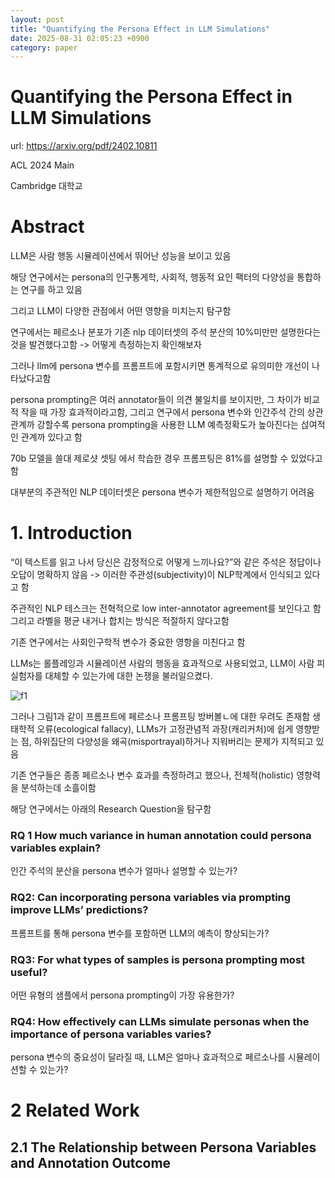 ```yaml
---
layout: post
title: "Quantifying the Persona Effect in LLM Simulations"
date: 2025-08-31 02:05:23 +0900
category: paper
---
```


# Quantifying the Persona Effect in LLM Simulations

url: https://arxiv.org/pdf/2402.10811

ACL 2024 Main

Cambridge 대학교 

# Abstract

LLM은 사람 행동 시뮬레이션에서 뛰어난 성능을 보이고 있음

해당 연구에서는 persona의 인구통게학, 사회적, 행동적 요인 팩터의 다양성을 통합하는 연구를 하고 있음

그리고 LLM이 다양한 관점에서 어떤 영향을 미치는지 탐구함 

연구에서는 페르소나 분포가 기존 nlp 데이터셋의 주석 분산의 10%미만만 설명한다는것을 발견했다고함  -> 어떻게 측정하는지 확인해보자

그러나 llm에 persona 변수를 프롬프트에 포함시키면 통계적으로 유의미한 개선이 나타났다고함

persona prompting은 여러 annotator들이 의견 불일치를 보이지만, 그 차이가 비교적 작을 때 가장 효과적이라고함, 그리고 연구에서 persona 변수와 인간주석 간의 상관관계까 강할수록 persona prompting을 사용한 LLM 예측정확도가 높아진다는 섢여적인 관계까 있다고 함

70b 모델을 쓸대 제로샷 셋팅 에서 학습한 경우 프롬프팅은 81%를 설명할 수 있었다고함

대부분의 주관적인 NLP 데이터셋은 persona 변수가 제한적임으로 설명하기 어려움 

# 1. Introduction

“이 텍스트를 읽고 나서 당신은 감정적으로 어떻게 느끼나요?”와 같은 주석은 정답이나 오답이 명확하지 않음  -> 이러한 주관성(subjectivity)이 NLP학계에서 인식되고 있다고 함

주관적인 NLP 테스크는 전혁적으로  low inter-annotator agreement를 보인다고 함  그리고 라벨을 평균 내거나 합치는 방식은 적절하지 않다고함

기존 연구에서는 사회인구학적 변수가 중요한 영항을 미친다고 함 

LLMs는 롤플레잉과 시뮬레이션 사람의 행동을 효과적으로 사용되었고, LLM이 사람 피실험자를 대체할 수 있는가에 대한 논쟁을 불러일으켰다.

![f1](G:\code\whtngus.github.io\img\2025\Quantifying_the_Persona_Effect_in_LLM_Simulations/f_1.png)

그러나 그림1과 같이 프롬프트에 페르소나 프롬프팅 방버볼ㄴ에 대한 우려도 존재함 생태학적 오류(ecological fallacy), LLMs가 고정관념적 과장(캐리커처)에 쉽게 영향받는 점, 하위집단의 다양성을 왜곡(misportrayal)하거나 지워버리는 문제가 지적되고 있음

기존 연구들은 종종 페르소나 변수 효과를 측정하려고 했으나, 전체적(holistic) 영향력을 분석하는데 소흘이함



해당 연구에서는 아래의 Research Question을 탐구함

### RQ 1 How much variance in human annotation could persona variables explain?

인간 주석의 분산을 persona 변수가 얼마나 설명할 수 있는가?

### RQ2: Can incorporating persona variables via prompting improve LLMs’ predictions?

프롬프트를 통해 persona 변수를 포함하면 LLM의 예측이 향상되는가?

### RQ3: For what types of samples is persona prompting most useful?

어떤 유형의 샘플에서 persona prompting이 가장 유용한가?

### RQ4: How effectively can LLMs simulate personas when the importance of persona variables varies?

persona 변수의 중요성이 달라질 때, LLM은 얼마나 효과적으로 페르소나를 시뮬레이션할 수 있는가?

# 2 Related Work

## 2.1 The Relationship between Persona Variables and Annotation Outcome













 





